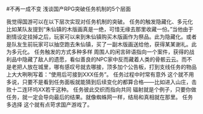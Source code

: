 #不再一成不变 浅谈国产RPG突破任务机制的5个层面

我觉得国游可以在以下层次实现对任务机制的突破。 任务的触发隐藏化、多元化 比如某队友提到“朱仙镇的木版画真是一绝，可惜无缘去那里收藏一份。”当他由于剧情设定挂掉之后，玩家可以来到朱仙镇购买木版画作为祭品。此为隐藏化。或者是队友生前玩家可以抽空跑去朱仙镇，买了一副木版画送给他，获得某某谢礼。此为多元化。 任务触发的方式多种多样 周围人的闲言碎语指向一个案件，获得的战利品中隐藏了敌人的遗愿，看似善良的NPC家中反而藏着人类的骨骸云云。而不是老把人放在城里，哪有感叹号就去哪接，顶多加个公告板，打到支线任务的物品上大大咧咧写着：“使用后可接到XXX任务”。 任务过程中时常有意外 这个就不用多说，只要不是看到任务面板就能猜到后续变化的都算合格——比如进入山庄，击败十二连环坞XX若干这种。 任务彼此交织而指向共同 辐射就是个例子，只要你做任务，就一定会导向最后的结果。就像蜘蛛网一样，结局和真相就在那里。 任务多选择 这个就有点苛求国产游戏了。

